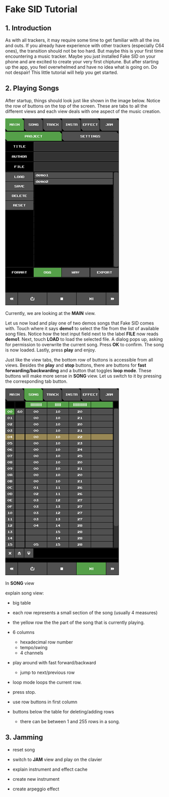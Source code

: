 # Fake SID Tutorial

## 1. Introduction

As with all trackers, it may require some time to get familiar with all the ins and outs.
If you already have experience with other trackers (especially C64 ones),
the transition should not be too hard.
But maybe this is your first time encountering a music tracker.
Maybe you just installed Fake SID on your phone
and are excited to create your very first chiptune.
But after starting up the app, you feel overwhelmed and have no idea what is going on.
Do not despair!
This little tutorial will help you get started.


## 2. Playing Songs


After startup, things should look just like shown in the image below.
Notice the row of buttons on the top of the screen.
These are tabs to all the different views and each view deals with one aspect of the music creation.

<img src="main-view.png">

Currently, we are looking at the **MAIN** view.

Let us now load and play one of two demos songs that Fake SID comes with.
Touch where it says **demo1** to select the file from the list of available song files.
Notice how the text input field next to the label **FILE** now reads **demo1**.
Next, touch **LOAD** to load the selected file.
A dialog pops up, asking for permission to overwrite the current song.
Press **OK** to confirm.
The song is now loaded.
Lastly, press **play** and enjoy.


Just like the view tabs, the bottom row of buttons is accessible from all views.
Besides the **play** and **stop** buttons,
there are buttons for **fast forwarding/backwarding**
and a button that toggles **loop mode**.
These buttons will make more sense in **SONG** view.
Let us switch to it by pressing the corresponding tab button.

<img src="song-view.png">

In **SONG** view


explain song view:

+ big table
+ each row represents a small section of the song (usually 4 measures)
+ the yellow row the the part of the song that is currently playing.
+ 6 columns
  + hexadecimal row number
  + tempo/swing
  + 4 channels

+ play around with fast forward/backward
  + jump to next/previous row
+ loop mode loops the current row.

+ press stop.
+ use row buttons in first column


+ buttons below the table for deleting/adding rows
  + there can be between 1 and 255 rows in a song.





## 3. Jamming

+ reset song
+ switch to **JAM** view and play on the clavier
+ explain instrument and effect cache

+ create new instrument
+ create arpeggio effect


